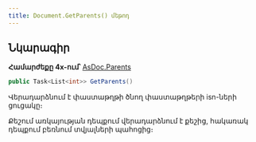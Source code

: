 ```yaml
---
title: Document.GetParents() մեթոդ
---
```


## Նկարագիր

**Համարժեքը 4x-ում՝** [AsDoc.Parents](https://armsoft.github.io/as4x-docs/HTM/ProgrGuide/Functions/ASDOC/Parents.html)

```c#
public Task<List<int>> GetParents()
```

Վերադարձնում է փաստաթղթի ծնող փաստաթղթերի isn-ների ցուցակը։ 

Քեշում առկայության դեպքում վերադարձնում է քեշից, հակառակ դեպքում բեռնում տվյալների պահոցից։


